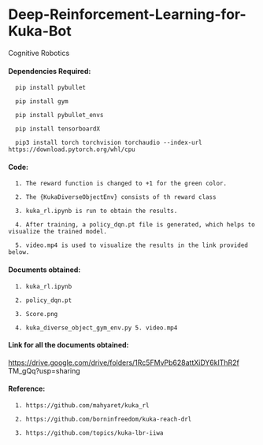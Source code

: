 # Deep-Reinforcement-Learning-for-Kuka-Bot
Cognitive Robotics


#### Dependencies Required:
      pip install pybullet
      
      pip install gym
      
      pip install pybullet_envs
     
      pip install tensorboardX
     
      pip3 install torch torchvision torchaudio --index-url https://download.pytorch.org/whl/cpu


#### Code:
      1. The reward function is changed to +1 for the green color.
      
      2. The {KukaDiverseObjectEnv} consists of th reward class
     
      3. kuka_rl.ipynb is run to obtain the results.
     
      4. After training, a policy_dqn.pt file is generated, which helps to visualize the trained model.
     
      5. video.mp4 is used to visualize the results in the link provided below.


#### Documents obtained:
      1. kuka_rl.ipynb
     
      2. policy_dqn.pt
      
      3. Score.png
     
      4. kuka_diverse_object_gym_env.py 5. video.mp4


#### Link for all the documents obtained:

https://drive.google.com/drive/folders/1Rc5FMvPb628attXiDY6klThR2f TM_gQq?usp=sharing


#### Reference:
      1. https://github.com/mahyaret/kuka_rl

      2. https://github.com/borninfreedom/kuka-reach-drl

      3. https://github.com/topics/kuka-lbr-iiwa

